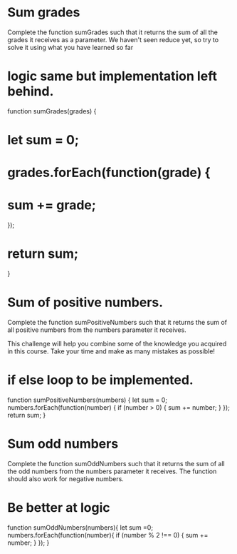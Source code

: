
# Sum grades
Complete the function sumGrades such that it returns the sum of all the grades it receives as a parameter. We haven't seen reduce yet, so try to solve it using what you have learned so far

# logic same but implementation left behind.

<!-- function sumGrades(grades) {
  return grades.reduce((acc, curr) => acc + curr, 0);
} -->

function sumGrades(grades) {
# let sum = 0;    
# grades.forEach(function(grade) {
# sum += grade;
});
# return sum;
}

# Sum of positive numbers.
Complete the function sumPositiveNumbers such that it returns the sum of all positive numbers from the numbers parameter it receives.

This challenge will help you combine some of the knowledge you acquired in this course. Take your time and make as many mistakes as possible!

# if else loop to be implemented.

function sumPositiveNumbers(numbers) {
  let sum = 0;
  numbers.forEach(function(number) {
    if (number > 0) {
      sum += number;
    }
  });
  return sum;
}

# Sum odd numbers
Complete the function sumOddNumbers such that it returns the sum of all the odd numbers from the numbers parameter it receives.
The function should also work for negative numbers.

# Be better at logic

function sumOddNumbers(numbers){
  let sum =0;
  numbers.forEach(function(number){
    if (number % 2 !== 0) {
      sum += number;
    }
  });
}


